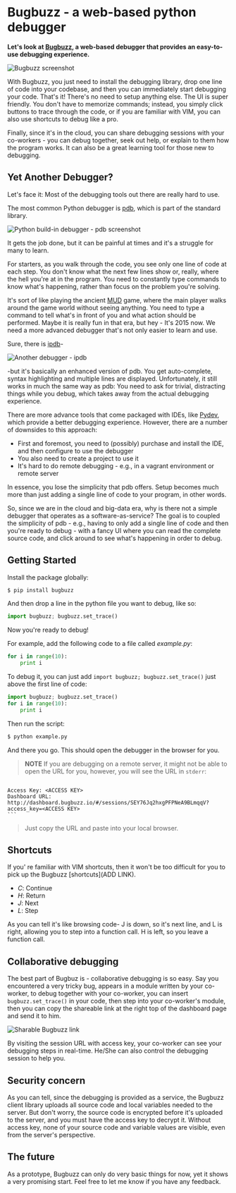 # Bugbuzz - a web-based python debugger

**Let's look at [Bugbuzz](https://github.com/victorlin/bugbuzz-python), a web-based debugger that provides an easy-to-use debugging experience.**

![Bugbuzz screenshot](https://cloud.githubusercontent.com/assets/201615/7791039/504bf5ba-024d-11e5-9f19-ec865b1e5b36.png)

With Bugbuzz, you just need to install the debugging library, drop one line of code into your codebase, and then you can immediately start debugging your code. That's it! There's no need to setup anything else. The UI is super friendly. You don't have to memorize commands; instead, you simply click buttons to trace through the code, or if you are familiar with VIM, you can also use shortcuts to debug like a pro.

Finally, since it's in the cloud, you can share debugging sessions with your co-workers - you can debug together, seek out help, or explain to them how the program works. It can also be a great learning tool for those new to debugging.

## Yet Another Debugger?

Let's face it: Most of the debugging tools out there are really hard to use.

The most common Python debugger is [pdb](https://docs.python.org/2/library/pdb.html), which is part of the standard library. 

![Python build-in debugger - pdb screenshot](https://cloud.githubusercontent.com/assets/201615/7790924/8b0dabe2-024a-11e5-86e4-ae46a07699bb.png)

It gets the job done, but it can be painful at times and it's a struggle for many to learn.

For starters, as you walk through the code, you see only one line of code at each step. You don't know what the next few lines show or, really, where the hell you're at in the program. You need to constantly type commands to know what's happening, rather than focus on the problem you're solving. 

It's sort of like playing the ancient [MUD](http://en.wikipedia.org/wiki/MUD) game, where the main player walks around the game world without seeing anything. You need to type a command to tell what's in front of you and what action should be performed. Maybe it is really fun in that era, but hey - It's 2015 now. We need a more advanced debugger that's not only easier to learn and use.

Sure, there is [ipdb](https://pypi.python.org/pypi/ipdb)-

![Another debugger - ipdb](https://cloud.githubusercontent.com/assets/201615/7791008/8406135a-024c-11e5-91be-75673ad5c543.png)

-but it's basically an enhanced version of pdb. You get auto-complete, syntax highlighting and multiple lines are displayed. Unfortunately, it still works in much the same way as pdb: You need to ask for trivial, distracting things while you debug, which takes away from the actual debugging experience.

There are more advance tools that come packaged with IDEs, like [Pydev](http://pydev.org), which provide a better debugging experience. However, there are a number of downsides to this approach:

 - First and foremost, you need to (possibly) purchase and install the IDE, and then configure to use the debugger
 - You also need to create a project to use it
 - It's hard to do remote debugging - e.g., in a vagrant environment or remote server

In essence, you lose the simplicity that pdb offers. Setup becomes much more than just adding a single line of code to your program, in other words.

So, since we are in the cloud and big-data era, why is there not a simple debugger that operates as a software-as-service? The goal is to coupled the simplicity of pdb - e.g., having to only add a single line of code and then you're ready to debug - with a fancy UI where you can read the complete source code, and click around to see what's happening in order to debug. 

## Getting Started

Install the package globally:

```sh
$ pip install bugbuzz
```

And then drop a line in the python file you want to debug, like so:

```python
import bugbuzz; bugbuzz.set_trace()
```

Now you're ready to debug!

For example, add the following code to a file called *example.py*:

```python
for i in range(10):
    print i
```

To debug it, you can just add `import bugbuzz; bugbuzz.set_trace()` just above the first line of code:

```python
import bugbuzz; bugbuzz.set_trace()
for i in range(10):
    print i
```

Then run the script:

```sh
$ python example.py
```

And there you go. This should open the debugger in the browser for you.

> **NOTE** If you are debugging on a remote server, it might not be able to open the URL for you, however, you will see the URL in `stderr`:

>    ```sh
    Access Key: <ACCESS KEY>
    Dashboard URL: http://dashboard.bugbuzz.io/#/sessions/SEY76Jq2hxgPFPNeA9BLmqqV?access_key=<ACCESS KEY>
    ```

> Just copy the URL and paste into your local browser.

## Shortcuts

If you' re familiar with VIM shortcuts, then it won't be too difficult for you to pick up the Bugbuzz [shortcuts](ADD LINK).

 - *C*: Continue
 - *H*: Return
 - *J*: Next
 - *L*: Step

As you can tell it's like browsing code- J is down, so it's next line, and L is right, allowing you to step into a function call. H is left, so you leave a function call.

## Collaborative debugging

The best part of Bugbuz is - collaborative debugging is so easy. Say you encountered a very tricky bug, appears in a module written by your co-worker, to debug together with your co-worker, you can insert `bugbuzz.set_trace()` in your code, then step into your co-worker's module, then you can copy the shareable link at the right top of the dashboard page and send it to him.

![Sharable Bugbuzz link](https://cloud.githubusercontent.com/assets/201615/7804487/aade511e-0318-11e5-8b90-bdb610eacd92.png)

By visiting the session URL with access key, your co-worker can see your debugging steps in real-time. He/She can also control the debugging session to help you.

## Security concern

As you can tell, since the debugging is provided as a service, the Bugbuzz client library uploads all source code and local variables needed to the server. But don't worry, the source code is encrypted before it's uploaded to the server, and you must have the access key to decrypt it. Without access key, none of your source code and variable values are visible, even from the server's perspective.

## The future

As a prototype, Bugbuzz can only do very basic things for now, yet it shows a very promising start. Feel free to let me know if you have any feedback. 

